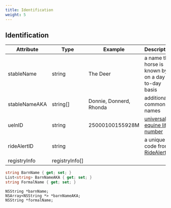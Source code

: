 ```yaml
---
title: Identification
weight: 5
---
```


## Identification

Attribute 		| Type 		| Example 			| Description
--------- 		| ------- 	| ----------- 		|	-----------
stableName 		| string 	| The Deer 			| a name the horse is known by on a day-to-day basis
stableNameAKA 	| string[] | Donnie, Donnerd, Rhonda | additional common names  
uelnID 			| string 	| 25000100155928M	| [universal equine life number](http://inside.fei.org/fei/veterinarians/passports/ueln)
rideAlertID 	| string 	|					| a unique code from [RideAlert](http://www.ridealert.us/)
registryInfo	| registryInfo[]	|					|

```csharp
string BarnName { get; set; }
List<string> BarnNameAKA { get; set; }
string FormalName { get; set; }
```

```objective_c
NSString *barnName;
NSArray<NSString *> *barnNameAKA;
NSString *formalName;
```
